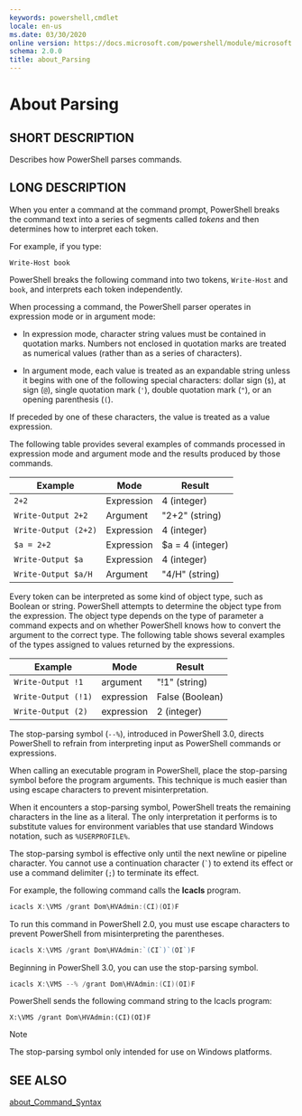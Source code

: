 ```yaml
---
keywords: powershell,cmdlet
locale: en-us
ms.date: 03/30/2020
online version: https://docs.microsoft.com/powershell/module/microsoft.powershell.core/about/about_parsing?view=powershell-7.x&WT.mc_id=ps-gethelp
schema: 2.0.0
title: about_Parsing
---
```

# About Parsing

## SHORT DESCRIPTION

Describes how PowerShell parses commands.

## LONG DESCRIPTION

When you enter a command at the command prompt, PowerShell breaks the command
text into a series of segments called _tokens_ and then determines how to
interpret each token.

For example, if you type:

`Write-Host book`

PowerShell breaks the following command into two tokens, `Write-Host` and
`book`, and interprets each token independently.

When processing a command, the PowerShell parser operates in expression mode
or in argument mode:

- In expression mode, character string values must be contained in
  quotation marks. Numbers not enclosed in quotation marks are treated as
  numerical values (rather than as a series of characters).

- In argument mode, each value is treated as an expandable string unless it
  begins with one of the following special characters: dollar sign (`$`), at
  sign (`@`), single quotation mark (`'`), double quotation mark (`"`), or an
  opening parenthesis (`(`).

If preceded by one of these characters, the value is treated as a value
expression.

The following table provides several examples of commands processed in
expression mode and argument mode and the results produced by those
commands.

|       Example        |    Mode    |      Result       |
| -------------------- | ---------- | ----------------- |
| `2+2`                | Expression | 4 (integer)       |
| `Write-Output 2+2`   | Argument   | "2+2" (string)    |
| `Write-Output (2+2)` | Expression | 4 (integer)       |
| `$a = 2+2`           | Expression | \$a = 4 (integer) |
| `Write-Output $a`    | Expression | 4 (integer)       |
| `Write-Output $a/H`  | Argument   | "4/H" (string)    |

Every token can be interpreted as some kind of object type, such as Boolean
or string. PowerShell attempts to determine the object type from the
expression. The object type depends on the type of parameter a command
expects and on whether PowerShell knows how to convert the argument to the
correct type. The following table shows several examples of the types
assigned to values returned by the expressions.

|       Example       |    Mode    |     Result      |
| ------------------- | ---------- | --------------- |
| `Write-Output !1`   | argument   | "!1" (string)   |
| `Write-Output (!1)` | expression | False (Boolean) |
| `Write-Output (2)`  | expression | 2 (integer)     |

The stop-parsing symbol (`--%`), introduced in PowerShell 3.0, directs
PowerShell to refrain from interpreting input as PowerShell commands or
expressions.

When calling an executable program in PowerShell, place the stop-parsing
symbol before the program arguments. This technique is much easier than
using escape characters to prevent misinterpretation.

When it encounters a stop-parsing symbol, PowerShell treats the remaining
characters in the line as a literal. The only interpretation it performs is to
substitute values for environment variables that use standard Windows notation,
such as `%USERPROFILE%`.

The stop-parsing symbol is effective only until the next newline or pipeline
character. You cannot use a continuation character (`` ` ``) to extend its
effect or use a command delimiter (`;`) to terminate its effect.

For example, the following command calls the **Icacls** program.

```powershell
icacls X:\VMS /grant Dom\HVAdmin:(CI)(OI)F
```

To run this command in PowerShell 2.0, you must use escape characters to
prevent PowerShell from misinterpreting the parentheses.

```powershell
icacls X:\VMS /grant Dom\HVAdmin:`(CI`)`(OI`)F
```

Beginning in PowerShell 3.0, you can use the stop-parsing symbol.

```powershell
icacls X:\VMS --% /grant Dom\HVAdmin:(CI)(OI)F
```

PowerShell sends the following command string to the Icacls program:

`X:\VMS /grant Dom\HVAdmin:(CI)(OI)F`

> [!NOTE]
> The stop-parsing symbol only intended for use on Windows platforms.

## SEE ALSO

[about_Command_Syntax](about_Command_Syntax.md)
